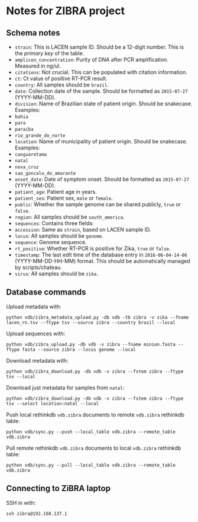 # Notes for ZIBRA project

## Schema notes

* `strain`: This is LACEN sample ID. Should be a 12-digit number. This is the *primary key* of the table.
* `amplicon_concentration`: Purity of DNA after PCR amplification. Measured in ng/ul.
* `citations`: Not crucial. This can be populated with citation information.
* `ct`: Ct value of positive RT-PCR result.
* `country`: All samples should be `brazil`.
* `date`: Collection date of the sample. Should be formatted as `2015-07-27` (YYYY-MM-DD).
* `division`: Name of Brazilian state of patient origin. Should be snakecase. Examples:
 * `bahia`
 * `para`
 * `paraiba`
 * `rio_grande_do_norte`
* `location`: Name of municipality of patient origin. Should be snakecase. Examples:
 * `canguaretama`
 * `natal` 
 * `nova_cruz`
 * `sao_goncalo_do_amarante`
* `onset_date`: Date of symptom onset. Should be formatted as `2015-07-27` (YYYY-MM-DD). 
* `patient_age`: Patient age in years.
* `patient_sex`: Patient sex, `male` or `female`.
* `public`: Whether the sample genome can be shared publicly, `true` or `false`.
* `region`: All samples should be `south_america`.
* `sequences`: Contains three fields:
 * `accession`: Same as `strain`, based on LACEN sample ID.
 * `locus`: All samples should be `genome`.
 * `sequence`: Genome sequence.
* `rt_positive`: Whether RT-PCR is positive for Zika, `true` or `false`.
* `timestamp`: The last edit time of the database entry in `2016-06-04-14-06` (YYYY-MM-DD-HH-MM) format. This should be
automatically managed by scripts/chateau.
* `virus`: All samples should be `zika`.

## Database commands

Upload metadata with:

    python vdb/zibra_metadata_upload.py -db vdb -tb zibra -v zika --fname lacen_rn.tsv --ftype tsv --source zibra --country brazil --local

Upload sequences with:

    python vdb/zibra_upload.py -db vdb -v zibra --fname minion.fasta --ftype fasta --source zibra --locus genome --local

Download metadata with:

    python vdb/zibra_download.py -db vdb -v zibra --fstem zibra --ftype tsv --local
    
Download just metadata for samples from `natal`:

    python vdb/zibra_download.py -db vdb -v zibra --fstem zibra --ftype tsv --select location:natal --local

Push local rethinkdb `vdb.zibra` documents to remote `vdb.zibra` rethinkdb table:
	
	python vdb/sync.py --push --local_table vdb.zibra --remote_table vdb.zibra
	
Pull remote rethinkdb `vdb.zibra` documents to local `vdb.zibra` rethinkdb table:

	python vdb/sync.py --pull --local_table vdb.zibra --remote_table vdb.zibra

## Connecting to ZiBRA laptop

SSH in with:

    ssh zibra@192.168.137.1
